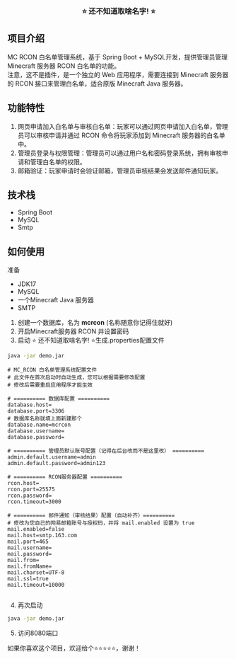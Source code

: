 <h3 align="center">
 ⭐ 还不知道取啥名字! ⭐️
</h3>

## 项目介绍

MC RCON 白名单管理系统，基于 Spring Boot + MySQL开发，提供管理员管理 Minecraft 服务器 RCON 白名单的功能。</br>
注意，这不是插件，是一个独立的 Web 应用程序，需要连接到 Minecraft 服务器的 RCON 接口来管理白名单，适合原版 Minecraft Java 服务器。</br>

## 功能特性
1. 网页申请加入白名单与审核白名单：玩家可以通过网页申请加入白名单，管理员可以审核申请并通过 RCON 命令将玩家添加到 Minecraft 服务器的白名单中。
2. 管理员登录与权限管理：管理员可以通过用户名和密码登录系统，拥有审核申请和管理白名单的权限。
3. 邮箱验证：玩家申请时会验证邮箱，管理员审核结果会发送邮件通知玩家。

## 技术栈
- Spring Boot
- MySQL
- Smtp

## 如何使用

准备</br>
- JDK17
- MySQL
- 一个Minecraft Java 服务器
- SMTP</br>

1. 创建一个数据库，名为 **mcrcon** (名称随意你记得住就好)
2. 开启Minecraft服务器 RCON 并设置密码
3. 启动 ⭐ 还不知道取啥名字! ⭐️生成.properties配置文件
```bash
java -jar demo.jar
```
```properties
# MC_RCON 白名单管理系统配置文件
# 此文件在首次启动时自动生成，您可以根据需要修改配置
# 修改后需要重启应用程序才能生效

# ========== 数据库配置 ==========
database.host=
database.port=3306
# 数据库名称就填上面新建那个
database.name=mcrcon   
database.username=
database.password=

# ========== 管理员默认账号配置（记得在后台改而不是这里改） ==========
admin.default.username=admin
admin.default.password=admin123

# ========== RCON服务器配置 ==========
rcon.host=
rcon.port=25575
rcon.password=
rcon.timeout=3000

# ========== 邮件通知（审核结果）配置（自动补齐）==========
# 修改为您自己的网易邮箱账号与授权码，并将 mail.enabled 设置为 true
mail.enabled=false
mail.host=smtp.163.com
mail.port=465
mail.username=
mail.password=
mail.from=
mail.fromName=
mail.charset=UTF-8
mail.ssl=true
mail.timeout=10000


```
4. 再次启动
```bash
java -jar demo.jar
```
5. 访问8080端口

如果你喜欢这个项目，欢迎给个⭐️⭐️⭐️⭐️⭐️，谢谢！